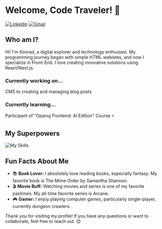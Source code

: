 # Welcome, Code Traveler! 🚀
[![Linkedin](https://img.shields.io/badge/-LinkedIn-blue?style=flat&logo=Linkedin&logoColor=white)](https://www.linkedin.com/in/konrad-szczepanowski/)
[![Gmail](https://img.shields.io/badge/-Gmail-c14438?style=flat&logo=Gmail&logoColor=white)](mailto:konrad2381@gmail.com)

## Who am I?
Hi! I'm Konrad, a digital explorer and technology enthusiast. My programming journey began with simple HTML webistes, and now I specialize in Front-End. I love creating innovative solutions using React/Next.js.

### Currently working on...
CMS to creating and managing blog posts

### Currently learning...
Participant of "Opanuj Frontend: AI Edition" Course ⚡

## My Superpowers
![My Skills](https://skillicons.dev/icons?i=ts,js,html,css,react,next,tailwind,redux,figma,git,vscode)

## Fun Facts About Me
- 📚 **Book Lover:** I absolutely love reading books, especially fantasy. My favorite book is The Mime Order by Samantha Shannon.
- 🎬 **Movie Buff:** Watching movies and series is one of my favorite pastimes. My all-time favorite series is Arcane.
- 🎮 **Gamer:** I enjoy playing computer games, particularly single-player, currently dungeon crawlers.

Thank you for visiting my profile! If you have any questions or want to collaborate, feel free to reach out. 😊
